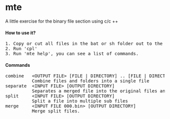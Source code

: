 # mte
A little exercise for the binary file section using c/c ++
#### How to use it?
<pre>
1. Copy or cut all files in the bat or sh folder out to the same level as fnt_source.
2. Run 'cpl'
3. Run 'mte help', you can see a list of commands.
</pre>
#### Commands
<pre>
combine   &lt;OUTPUT FILE&gt; [FILE | DIRECTORY] .. [FILE | DIRECTORY]
          Combine files and folders into a single file
separate  &lt;INPUT FILE&gt; [OUTPUT DIRECTORY]
          Separates a merged file into the original files and folders.
split     &lt;INPUT FILE&gt; [OUTPUT DIRECTORY]
          Split a file into multiple sub files
merge     &lt;INPUT FILE 000.bin&gt; [OUTPUT DIRECTORY]
          Merge split files.
</pre>
